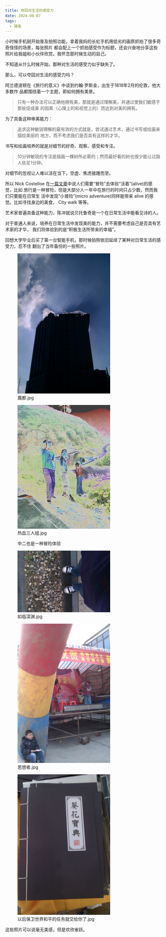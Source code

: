 ```yaml
---
title: 夺回对生活的感受力
date: 2024-08-07
tags:
  - 随笔
---
```


小时候手机刚开始普及拍照功能，拿着我妈的长虹手机用低劣的画质抓拍了很多奇奇怪怪的场景，每张照片
都会配上一个抓拍感受作为标题，还会兴奋地分享这些照片给我姐和小伙伴欣赏。我怀念那时候生动的自己。

不知道从什么时候开始，那种对生活的感受力似乎缺失了。

那么，可以夺回对生活的感受力吗？

阿兰德波顿在《旅行的意义》中谈到约翰·罗斯金，出生于1819年2月的伦敦，他大多数作
品都围绕着一个主题，即如何拥有美景。

> 只有一种办法可以正确地拥有美，那就是通过理解美，并通过使我们敏感于那些促成美
> 的因素（心理上的和视觉上的）而达到对美的拥有。

为了具备这种审美能力：

> 追求这种敏锐理解的最有效的方式就是，尝试通过艺术，通过书写或绘画来描绘美丽的
> 地方，而不考虑我们是否具有这样的才华。

书写和绘画培养的就是对细节的好奇、观察、感受和专注。

> 10分钟敏锐的专注是描画一棵树所必需的；然而最好看的树也很少能让过路人驻足1分钟。

对细节的忽视让人难以活在当下，空虚、焦虑接踵而至。

所以 Nick Costelloe 在[一篇文章](https://www.nickcostelloe.com/posts/adventuring-without-consequences)中说人们需要“冒险”去体验“活着”(alive)的感觉，比如
旅行是一种冒险，但是大部分人一年中在旅行的时间只占少数，然而我们只要能在日常生
活中发现“小冒险”(micro adventure)同样能带来 alive 的感觉。比如寻找身边的美食，
City walk 等等。

艺术家普遍具备这种能力，陈冲就说贝托鲁奇是一个在日常生活中能看见诗的人。

对于普通人来说，培养在日常生活中发现美的能力，并不需要考虑自己是否具有艺术家的才华，
我们将体验到的是“积极生活所带来的幸福”。

回想大学毕业后买了第一台智能手机，那时候拍照依旧延续了某种对日常生活的感受力，忍不住
翻出了当年备份的一些照片。

<figure>
  <img src="/static/images/魔都.jpg" alt="魔都" width="300" />
  <figcaption>魔都.jpg</figcaption>
</figure>

<figure>
  <img src="/static/images/热血三人组.jpg" alt="热血三人组" />
  <figcaption>热血三人组.jpg</figcaption>
  <p>中二也是一种冒险体验</p>
</figure>

<figure>
  <img src="/static/images/如临深渊.jpg" alt="如临深渊" width="300" />
  <figcaption>如临深渊.jpg</figcaption>
</figure>

<figure>
  <img src="/static/images/思想者.jpg" alt="思想者" width="300" />
  <figcaption>思想者.jpg</figcaption>
</figure>

<figure>
  <img src="/static/images/以后保卫世界和平的任务就交给你了.jpg" width="300" alt="以后保卫世界和平的任务就交给你了" />
  <figcaption>以后保卫世界和平的任务就交给你了.jpg</figcaption>
</figure>

这些照片可以说毫无美感，但是欢欣雀跃。

